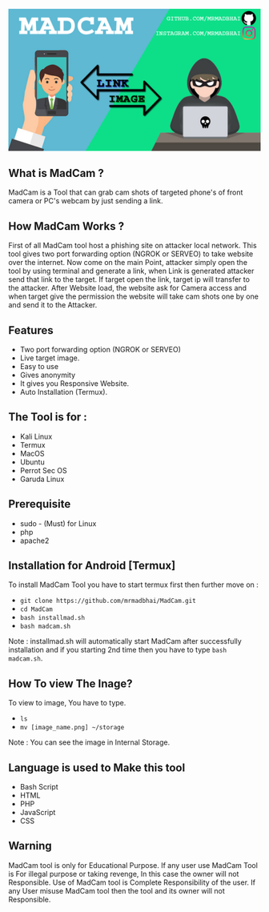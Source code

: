 <p align="center">
<a href="https://www.github.com/MrMadBhai/MadCam"><img title="MadCam" alt="MadCam" src="https://github.com/mrmadbhai/MadBhai/blob/main/MadCam.jpg"></a>
</p>

## What is MadCam ?

MadCam is a Tool that can grab cam shots of targeted phone's of front camera or PC's webcam by just sending a link.

## How MadCam Works ?

First of all MadCam tool host a phishing site on attacker local network. This tool gives two port forwarding option (NGROK or SERVEO) to take website over the internet. Now come on the main Point, attacker simply open the tool by using terminal and generate a link, when Link is generated attacker send that link to the target. If target open the link, target ip will transfer to the attacker. After Website load, the website ask for Camera access and when target give the permission the website will take cam shots one by one and send it to the Attacker.

## Features

* Two port forwarding option (NGROK or SERVEO)
* Live target image.
* Easy to use
* Gives anonymity
* It gives you Responsive Website.
* Auto Installation (Termux).

## The Tool is for :

* Kali Linux
* Termux
* MacOS
* Ubuntu
* Perrot Sec OS
* Garuda Linux

## Prerequisite 

* sudo - (Must) for Linux
* php
* apache2

## Installation for Android [Termux]

To install MadCam Tool you have to start termux first then further move on :

* `git clone https://github.com/mrmadbhai/MadCam.git`
* `cd MadCam`
* `bash installmad.sh`
* `bash madcam.sh`

Note : installmad.sh will automatically start MadCam after successfully installation and if you starting 2nd time then you have to type `bash madcam.sh`.

## How To view The Inage?

To view to image, You have to type.

* `ls`
* `mv [image_name.png] ~/storage`

Note : You can see the image in Internal Storage.

## Language is used to Make this tool

* Bash Script
* HTML
* PHP
* JavaScript
* CSS

## Warning

MadCam tool is only for Educational Purpose. If any user use MadCam Tool is For illegal purpose or taking revenge, In this case the owner will not Responsible. Use of MadCam tool is Complete Responsibility of the user. If any User misuse MadCam tool then the tool and its owner will not Responsible.
